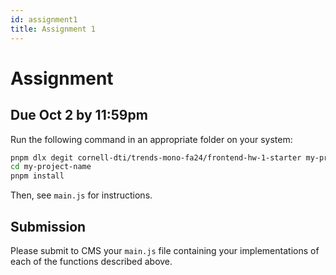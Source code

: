 ```yaml
---
id: assignment1
title: Assignment 1
---
```


# Assignment

## Due Oct 2 by 11:59pm

Run the following command in an appropriate folder on your system:

```bash
pnpm dlx degit cornell-dti/trends-mono-fa24/frontend-hw-1-starter my-project-name
cd my-project-name
pnpm install
```

Then, see `main.js` for instructions.

## Submission

Please submit to CMS your `main.js` file containing your implementations of
each of the functions described above.

